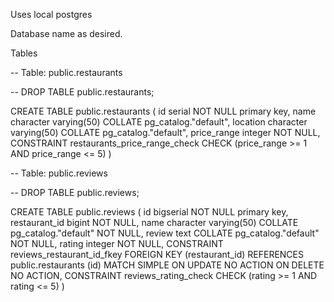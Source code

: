 Uses local postgres


Database name as desired.

Tables

-- Table: public.restaurants

-- DROP TABLE public.restaurants;

CREATE TABLE public.restaurants
(
    id serial NOT NULL primary key,
    name character varying(50) COLLATE pg_catalog."default",
    location character varying(50) COLLATE pg_catalog."default",
    price_range integer NOT NULL,
    CONSTRAINT restaurants_price_range_check CHECK (price_range >= 1 AND price_range <= 5)
)


-- Table: public.reviews

-- DROP TABLE public.reviews;

CREATE TABLE public.reviews
(
    id bigserial NOT NULL primary key,
    restaurant_id bigint NOT NULL,
    name character varying(50) COLLATE pg_catalog."default" NOT NULL,
    review text COLLATE pg_catalog."default" NOT NULL,
    rating integer NOT NULL,
    CONSTRAINT reviews_restaurant_id_fkey FOREIGN KEY (restaurant_id)
        REFERENCES public.restaurants (id) MATCH SIMPLE
        ON UPDATE NO ACTION
        ON DELETE NO ACTION,
    CONSTRAINT reviews_rating_check CHECK (rating >= 1 AND rating <= 5)
)

